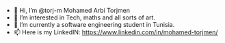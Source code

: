 - 👋 Hi, I’m @torj-m Mohamed Arbi Torjmen
- 👀 I’m interested in Tech, maths and all sorts of art.
- 🌱 I’m currently a software engineering student in Tunisia.
- 📫 Here is my LinkedIN: https://www.linkedin.com/in/mohamed-torjmen/
